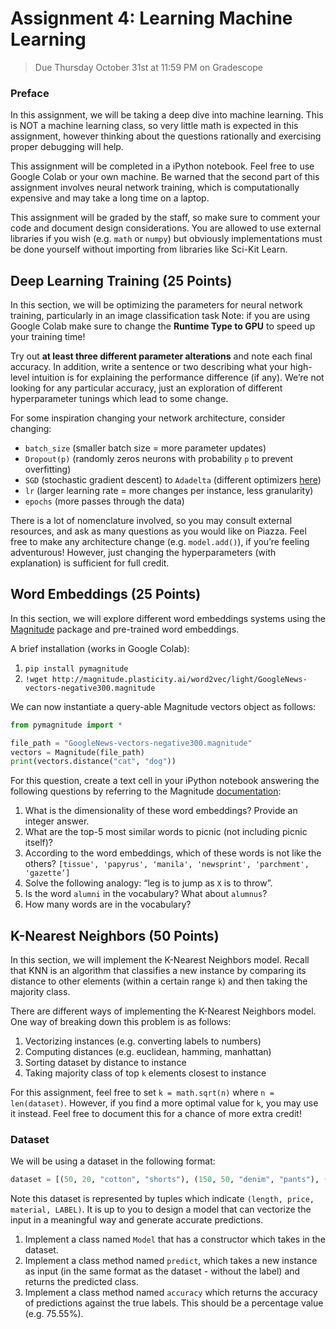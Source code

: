 # Assignment 4: Learning Machine Learning
> Due Thursday October 31st at 11:59 PM on Gradescope

### Preface
In this assignment, we will be taking a deep dive into machine learning. This is NOT a machine learning class, so very little math is expected in this assignment, however thinking about the questions rationally and exercising proper debugging will help.

This assignment will be completed in a iPython notebook. Feel free to use Google Colab or your own machine. Be warned that the second part of this assignment involves neural network training, which is computationally expensive and may take a long time on a laptop.

This assignment will be graded by the staff, so make sure to comment your code and document design considerations. You are allowed to use external libraries if you wish (e.g. `math` or `numpy`) but obviously implementations must be done yourself without importing from libraries like Sci-Kit Learn. 

## Deep Learning Training (25 Points)
In this section, we will be optimizing the parameters for neural network training, particularly in an image classification task Note: if you are using Google Colab make sure to change the **Runtime Type to GPU** to speed up your training time!

Try out **at least three different parameter alterations** and note each final accuracy. In addition, write a sentence or two describing what your high-level intuition is for explaining the performance difference (if any). We’re not looking for any particular accuracy, just an exploration of different hyperparameter tunings which lead to some change. 

For some inspiration changing your network architecture, consider changing:
- `batch_size` (smaller batch size = more parameter updates)
- `Dropout(p)` (randomly zeros neurons with probability `p` to prevent overfitting)
- `SGD` (stochastic gradient descent) to `Adadelta` (different optimizers [here](https://keras.io/optimizers/))
- `lr` (larger learning rate = more changes per instance, less granularity)
- `epochs` (more passes through the data)

There is a lot of nomenclature involved, so you may consult external resources, and ask as many questions as you would like on Piazza. Feel free to make any architecture change (e.g. `model.add()`), if you’re feeling adventurous! However, just changing the hyperparameters (with explanation) is sufficient for full credit.

## Word Embeddings (25 Points)
In this section, we will explore different word embeddings systems using the [Magnitude](https://github.com/plasticityai/magnitude) package and pre-trained word embeddings. 

A brief installation (works in Google Colab):

1. `pip install pymagnitude`
2. `!wget http://magnitude.plasticity.ai/word2vec/light/GoogleNews-vectors-negative300.magnitude`

We can now instantiate a query-able Magnitude vectors object as follows:

```python
from pymagnitude import *

file_path = "GoogleNews-vectors-negative300.magnitude"
vectors = Magnitude(file_path)
print(vectors.distance("cat", "dog"))
```

For this question, create a text cell in your iPython notebook answering the following questions by referring to the Magnitude [documentation](https://github.com/plasticityai/magnitude#using-the-library): 

1. What is the dimensionality of these word embeddings? Provide an integer answer.
2.  What are the top-5 most similar words to picnic (not including picnic itself)?
3. According to the word embeddings, which of these words is not like the others? `[tissue', 'papyrus', 'manila', 'newsprint', 'parchment', 'gazette’]`
4. Solve the following analogy: “leg is to jump as `X` is to throw”.
5. Is the word `alumni` in the vocabulary? What about `alumnus`?
6. How many words are in the vocabulary?

## K-Nearest Neighbors (50 Points)
In this section, we will implement the K-Nearest Neighbors model. Recall that KNN is an algorithm that classifies a new instance by comparing its distance to other elements (within a certain range `k`) and then taking the majority class.

There are different ways of implementing the K-Nearest Neighbors model. One way of breaking down this problem is as follows:

1. Vectorizing instances (e.g. converting labels to numbers)
2. Computing distances (e.g. euclidean, hamming, manhattan)
3. Sorting dataset by distance to instance
4. Taking majority class of top `k` elements closest to instance

For this assignment, feel free to set `k = math.sqrt(n)` where `n = len(dataset)`. However, if you find a more optimal value for `k`, you may use it instead. Feel free to document this for a chance of more extra credit!

### Dataset
We will be using a dataset in the following format:

```python
dataset = [(50, 20, "cotton", "shorts"), (150, 50, "denim", "pants"), (100, 35, "polyester", "pants), (45, 15, "spandex", "shorts)]
```

Note this dataset is represented by tuples which indicate `(length, price, material, LABEL)`. It is up to you to design a model that can vectorize the input in a meaningful way and generate accurate predictions. 

1. Implement a class named `Model` that has a constructor which takes in the dataset. 
2. Implement a class method named `predict`, which takes a new instance as input (in the same format as the dataset - without the label) and returns the predicted class.
3. Implement a class method named `accuracy` which returns the accuracy of predictions against the true labels. This should be a percentage value (e.g. 75.55%). 
